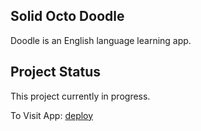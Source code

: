 ## Solid Octo Doodle

Doodle is an English language learning app.

## Project Status

This project currently in progress.

To Visit App: [deploy](https://solidoctodoodle.vercel.app/)
